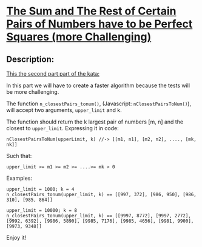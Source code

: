 # [The Sum and The Rest of Certain Pairs of Numbers have to be Perfect Squares (more Challenging)](https://www.codewars.com/kata/57aaaada72292d3b8f0001b4)

## Description:

[This the second part part of the kata:](https://www.codewars.com/kata/the-sum-and-the-rest-of-certain-pairs-of-numbers-have-to-be-perfect-squares)

In this part we will have to create a faster algorithm because the tests will be more challenging.

The function `n_closestPairs_tonum()`, (Javascript: `nClosestPairsToNum()`), will accept two arguments, `upper_limit` and k.

The function should return the k largest pair of numbers [m, n] and the closest to `upper_limit`. Expressing it in code:

```
nClosestPairsToNum(upperLimit, k) //-> [[m1, n1], [m2, n2], ...., [mk, nk]]
```

Such that:

```
upper_limit >= m1 >= m2 >= ....>= mk > 0
```

Examples:

```
upper_limit = 1000; k = 4
n_closestPairs_tonum(upper_limit, k) == [[997, 372], [986, 950], [986, 310], [985, 864]]

upper_limit = 10000; k = 8
n_closestPairs_tonum(upper_limit, k) == [[9997, 8772], [9997, 2772], [9992, 6392], [9986, 5890], [9985, 7176], [9985, 4656], [9981, 9900], [9973, 9348]]
```

Enjoy it!

